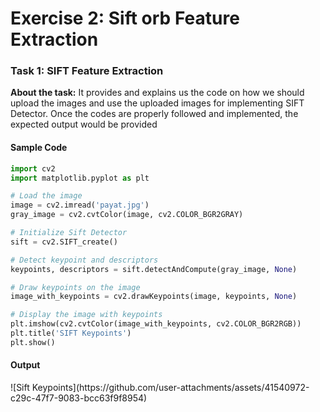 # Exercise 2: Sift orb Feature Extraction

<h3>Task 1: SIFT Feature Extraction</h3>
<p><strong>About the task:</strong> It provides and explains us the code on how we should upload the images and use the uploaded images
for implementing SIFT Detector. Once the codes are properly followed and implemented, the expected output would be provided</p>

<h4>Sample Code</h4>

```py
import cv2
import matplotlib.pyplot as plt

# Load the image
image = cv2.imread('payat.jpg')
gray_image = cv2.cvtColor(image, cv2.COLOR_BGR2GRAY)

# Initialize Sift Detector
sift = cv2.SIFT_create()

# Detect keypoint and descriptors
keypoints, descriptors = sift.detectAndCompute(gray_image, None)

# Draw keypoints on the image
image_with_keypoints = cv2.drawKeypoints(image, keypoints, None)

# Display the image with keypoints
plt.imshow(cv2.cvtColor(image_with_keypoints, cv2.COLOR_BGR2RGB))
plt.title('SIFT Keypoints')
plt.show()
```

<h4>Output</h4>
![Sift Keypoints](https://github.com/user-attachments/assets/41540972-c29c-47f7-9083-bcc63f9f8954)
